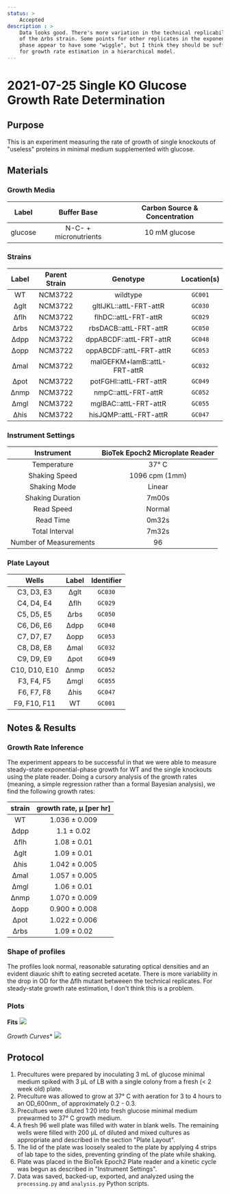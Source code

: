 ```yaml
---
status: >
    Accepted
description : >
    Data looks good. There's more variation in the technical replicability 
    of the ∆rbs strain. Some points for other replicates in the exponential 
    phase appear to have some "wiggle", but I think they should be sufficient 
    for growth rate estimation in a hierarchical model. 
---
```


# 2021-07-25 Single KO Glucose Growth Rate Determination

## Purpose
This is an experiment measuring the rate of growth of single knockouts of 
"useless" proteins in minimal medium supplemented with glucose.

## Materials

### Growth Media
| **Label** | **Buffer Base** | **Carbon Source & Concentration** |
|:--:|:--:|:--:|
| glucose | N-C- + micronutrients | 10 mM glucose |

### Strains 
| **Label** | **Parent Strain**|  **Genotype** | **Location(s)**|
|:--: | :--:| :--:| :--:|
| WT | NCM3722 | wildtype | `GC001` |
| ∆glt | NCM3722 | gltIJKL::attL-FRT-attR | `GC030` |
| ∆flh | NCM3722 | flhDC::attL-FRT-attR | `GC029` |
| ∆rbs | NCM3722 | rbsDACB::attL-FRT-attR | `GC050` |
| ∆dpp | NCM3722 | dppABCDF::attL-FRT-attR | `GC048` |
| ∆opp | NCM3722 | oppABCDF::attL-FRT-attR | `GC053` |
| ∆mal | NCM3722 | malGEFKM+lamB::attL-FRT-attR | `GC032` |
| ∆pot | NCM3722 | potFGHI::attL-FRT-attR | `GC049` |
| ∆nmp | NCM3722 | nmpC::attL-FRT-attR | `GC052` | 
| ∆mgl | NCM3722 | mglBAC::attL-FRT-attR | `GC055` | 
| ∆his | NCM3722 | hisJQMP::attL-FRT-attR | `GC047` |

### Instrument Settings
| Instrument | BioTek Epoch2 Microplate Reader|
|:--:| :--:|
| Temperature| 37° C|
| Shaking Speed| 1096 cpm (1mm) |
| Shaking Mode | Linear |
| Shaking Duration| 7m00s|
|Read Speed| Normal|
| Read Time | 0m32s|
| Total Interval | 7m32s |
| Number of Measurements | 96 | 

### Plate Layout
| **Wells** | **Label** | **Identifier** |
|:--: | :--:  | :--: |
|C3, D3, E3 | ∆glt | `GC030` | 
|C4, D4, E4 | ∆flh | `GC029` |
|C5, D5, E5 | ∆rbs | `GC050` |
|C6, D6, E6 | ∆dpp | `GC048` |
|C7, D7, E7 | ∆opp | `GC053` |
|C8, D8, E8 | ∆mal | `GC032` | 
|C9, D9, E9 | ∆pot | `GC049` |
|C10, D10, E10 | ∆nmp | `GC052` |
|F3, F4, F5 | ∆mgl | `GC055` |
|F6, F7, F8 | ∆his | `GC047` |
|F9, F10, F11 | WT | `GC001` |


## Notes & Results

### Growth Rate Inference
The experiment appears to be successful in that we were able to measure steady-state
exponential-phase growth for WT and the single knockouts using the plate reader.
Doing a cursory analysis of the growth rates (meaning, a simple regression rather 
than a formal Bayesian analysis), we find the following growth rates:

| **strain** | **growth rate, µ [per hr]** |
|:--: |:--:|
|WT | 1.036 ± 0.009 |
|∆dpp | 1.1 ± 0.02|
|∆flh | 1.08 ± 0.01| 
|∆glt | 1.09 ± 0.01|
|∆his | 1.042 ± 0.005|
|∆mal | 1.057 ± 0.005|
|∆mgl | 1.06 ± 0.01|
|∆nmp | 1.070 ± 0.009 |
|∆opp | 0.900 ± 0.008|
|∆pot | 1.022 ± 0.006|
|∆rbs | 1.09 ± 0.02|

### Shape of profiles
The profiles look normal, reasonable saturating optical densities and an evident 
diauxic shift to eating secreted acetate. There is more variability in the 
drop in OD for the ∆flh mutant betweeen the technical replicates. For steady-state
growth rate estimation, I don't think this is a problem. 

### Plots

**Fits**
![](output/2021-07-25_r1_SingleKO_glucose_fits.png)

*Growth Curves**
![](output/2021-07-25_r1_SingleKO_glucose_raw_traces.png)

## Protocol 
1.  Precultures were prepared by inoculating 3 mL of glucose minimal medium spiked 
with 3 µL of LB with a single colony from a fresh (< 2 week old) plate.
2. Preculture was allowed to grow at 37° C with aeration for 3 to 4 hours to an OD_600nm_ 
of approximately 0.2 - 0.3. 
3. Precultues were diluted  1:20 into fresh glucose minimal medium prewarmed to 37° C
growth medium. 
4. A fresh 96 well plate was filled with water in blank wells. The remaining wells 
were filled with 200 µL of diluted and mixed cultures as appropriate and described in 
the section "Plate Layout".
5. The lid of the plate was loosely sealed to the plate by applying 4 strips of 
lab tape to the sides, preventing grinding of the plate while shaking. 
6. Plate was placed in the BioTek Epoch2 Plate reader and a kinetic cycle was begun 
as described in "Instrument Settings".
7. Data was saved, backed-up, exported, and analyzed using the `processing.py` and 
`analysis.py` Python scripts.
